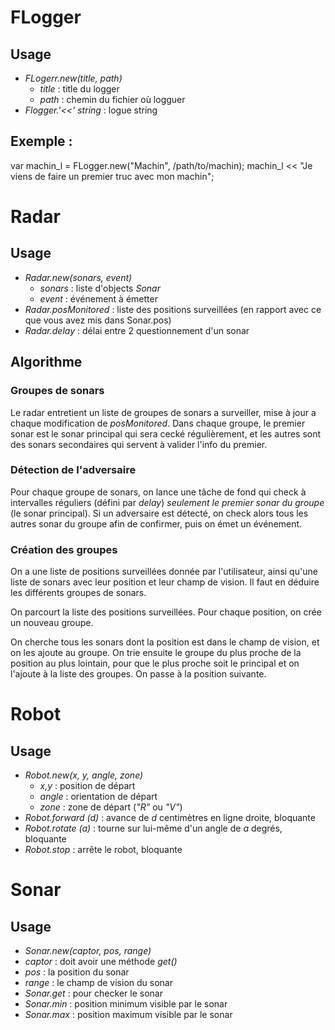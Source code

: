 # FLogger

## Usage

 * _FLogerr.new(title, path)_
   * _title_ : title du logger
   * _path_ : chemin du fichier où logguer
 * _Flogger.'<<' string_ : logue string

## Exemple :

var machin_l = FLogger.new("Machin", /path/to/machin);
machin_l << "Je viens de faire un premier truc avec mon machin";


# Radar

## Usage

 * _Radar.new(sonars, event)_
   * _sonars_ : liste d'objects _Sonar_
   * _event_ : événement à émetter
 * _Radar.posMonitored_ : liste des positions surveillées (en rapport avec ce que vous avez mis dans Sonar.pos)
 * _Radar.delay_ : délai entre 2 questionnement d'un sonar


## Algorithme

### Groupes de sonars

Le radar entretient un liste de groupes de sonars a surveiller, mise à jour a chaque modification de _posMonitored_. Dans chaque groupe, le premier sonar est le sonar principal qui sera cecké régulièrement, et les autres sont des sonars secondaires qui servent à valider l'info du premier.

### Détection de l'adversaire

Pour chaque groupe de sonars, on lance une tâche de fond qui check à intervalles réguliers (défini par _delay_) _seulement le premier sonar du groupe_ (le sonar principal). Si un adversaire est détecté, on check alors tous les autres sonar du groupe afin de confirmer, puis on émet un événement.

### Création des groupes

On a une liste de positions surveillées donnée par l'utilisateur, ainsi qu'une liste de sonars avec leur position et leur champ de vision. Il faut en déduire les différents groupes de sonars.

On parcourt la liste des positions surveillées. Pour chaque position, on crée un nouveau groupe.

On cherche tous les sonars dont la position est dans le champ de vision, et on les ajoute au groupe. On trie ensuite le groupe du plus proche de la position au plus lointain, pour que le plus proche soit le principal et on l'ajoute à la liste des groupes. On passe à la position suivante.


# Robot

## Usage
 * _Robot.new(x, y, angle, zone)_
   * _x,y_ : position de départ
   * _angle_ : orientation de départ
   * _zone_ : zone de départ (_"R"_ ou _"V"_)
 * _Robot.forward (d)_ : avance de _d_ centimètres en ligne droite, bloquante
 * _Robot.rotate (a)_ : tourne sur lui-même d'un angle de _a_ degrés, bloquante
 * _Robot.stop_ : arrête le robot, bloquante


# Sonar

## Usage

 * _Sonar.new(captor, pos, range)_
  * _captor_ : doit avoir une méthode _get()_
  * _pos_ : la position du sonar
  * _range_ : le champ de vision du sonar
 * _Sonar.get_ : pour checker le sonar
 * _Sonar.min_ : position minimum visible par le sonar
 * _Sonar.max_ : position maximum visible par le sonar


